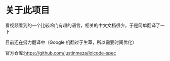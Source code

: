 # 关于此项目

看视频看到的一个比较冷门有趣的语言，相关的中文文档很少，于是简单翻译了一下

目前还在努力翻译中（Google 机翻过于生草，所以需要时间优化）

官方仓库:https://github.com/justinmeza/lolcode-spec

